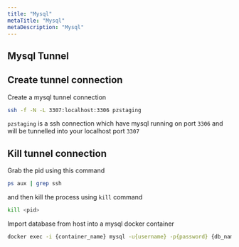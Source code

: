 ```yaml
---
title: "Mysql"
metaTitle: "Mysql"
metaDescription: "Mysql"
---
```


Mysql Tunnel
------------

Create tunnel connection
---

Create a mysql tunnel connection

```bash
ssh -f -N -L 3307:localhost:3306 pzstaging
```

`pzstaging` is a ssh connection which have mysql running on port `3306` and will be tunnelled into your localhost port `3307`

Kill tunnel connection
---

Grab the pid using this command

```bash
ps aux | grep ssh
```

and then kill the process using `kill` command

```bash
kill <pid>
```

Import database from host into a mysql docker container

```bash
docker exec -i {container_name} mysql -u{username} -p{password} {db_name} < {filename}.sql
```
